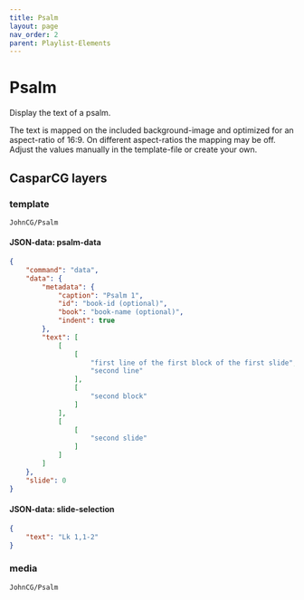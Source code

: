 ```yaml
---
title: Psalm
layout: page
nav_order: 2
parent: Playlist-Elements
---
```

# Psalm
Display the text of a psalm.

The text is mapped on the included background-image and optimized for an aspect-ratio of 16:9.
On different aspect-ratios the mapping may be off.
Adjust the values manually in the template-file or create your own.

## CasparCG layers

### template
`JohnCG/Psalm`

#### JSON-data: psalm-data
```json
{
	"command": "data",
	"data": {
		"metadata": {
			"caption": "Psalm 1",
			"id": "book-id (optional)",
			"book": "book-name (optional)",
			"indent": true
		},
		"text": [
			[
				[
					"first line of the first block of the first slide",
					"second line"
				],
				[
					"second block"
				]
			],
			[
				[
					"second slide"
				]
			]
		]
	},
	"slide": 0
}
```

#### JSON-data: slide-selection
```json
{
	"text": "Lk 1,1-2"
}
```

### media
`JohnCG/Psalm`